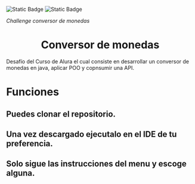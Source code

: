 ![Static Badge](https://img.shields.io/badge/estado_del_proyecto-terminado-green)
![Static Badge](https://img.shields.io/badge/autor-Brian_plasencia-red
)



<em> Challenge conversor de monedas </em>
<h1 align="center"> Conversor de monedas </h1>
<p> Desafío del Curso de Alura el cual consiste en desarrollar un conversor de monedas en java, aplicar POO y copnsumir una API. </p>

# **Funciones**

## Puedes clonar el repositorio.
## Una vez descargado ejecutalo en el IDE de tu preferencia.
## Solo sigue las instrucciones del menu y escoge alguna.
